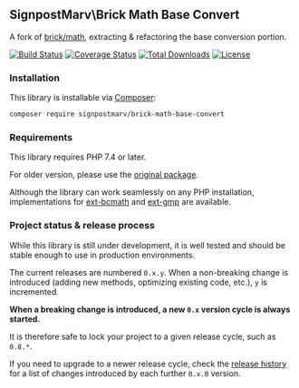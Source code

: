 ## SignpostMarv\Brick Math Base Convert

A fork of [brick/math](https://github.com/brick/math), extracting & refactoring the base conversion portion.

[![Build Status](https://api.travis-ci.org/signpostmarv/brick-math-base-convert.svg?branch=master)](http://travis-ci.org/signpostmarv/brick-math-base-convert)
[![Coverage Status](https://coveralls.io/repos/signpostmarv/brick-math-base-convert/badge.svg?branch=master)](https://coveralls.io/r/signpostmarv/brick-math-base-convert?branch=master)
[![Total Downloads](https://poser.pugx.org/signpostmarv/brick-math-base-convert/downloads)](https://packagist.org/packages/signpostmarv/brick-math-base-convert)
[![License](https://img.shields.io/badge/license-MIT-blue.svg)](http://opensource.org/licenses/MIT)

### Installation

This library is installable via [Composer](https://getcomposer.org/):

```bash
composer require signpostmarv/brick-math-base-convert
```

### Requirements

This library requires PHP 7.4 or later.

For older version, please use the [original package](https://github.com/brick/math).

Although the library can work seamlessly on any PHP installation, implementations for [ext-bcmath](https://github.com/signpostmarv/brick-math-base-convert-bcmath) and [ext-gmp](https://github.com/signpostmarv/brick-math-base-convert-gmp) are available.

### Project status & release process

While this library is still under development, it is well tested and should be stable enough to use in production
environments.

The current releases are numbered `0.x.y`. When a non-breaking change is introduced (adding new methods, optimizing
existing code, etc.), `y` is incremented.

**When a breaking change is introduced, a new `0.x` version cycle is always started.**

It is therefore safe to lock your project to a given release cycle, such as `0.8.*`.

If you need to upgrade to a newer release cycle, check the [release history](https://github.com/signpostmarv/brick-math-base-convert/releases)
for a list of changes introduced by each further `0.x.0` version.
